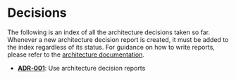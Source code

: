 # Decisions

The following is an index of all the architecture decisions taken so far. Whenever a new architecture decision report is created, it must be added to the index regardless of its status. For guidance on how to write reports, please refer to the [architecture documentation](../README.md).

* [**ADR-001**](adr-001.md): Use architecture decision reports
